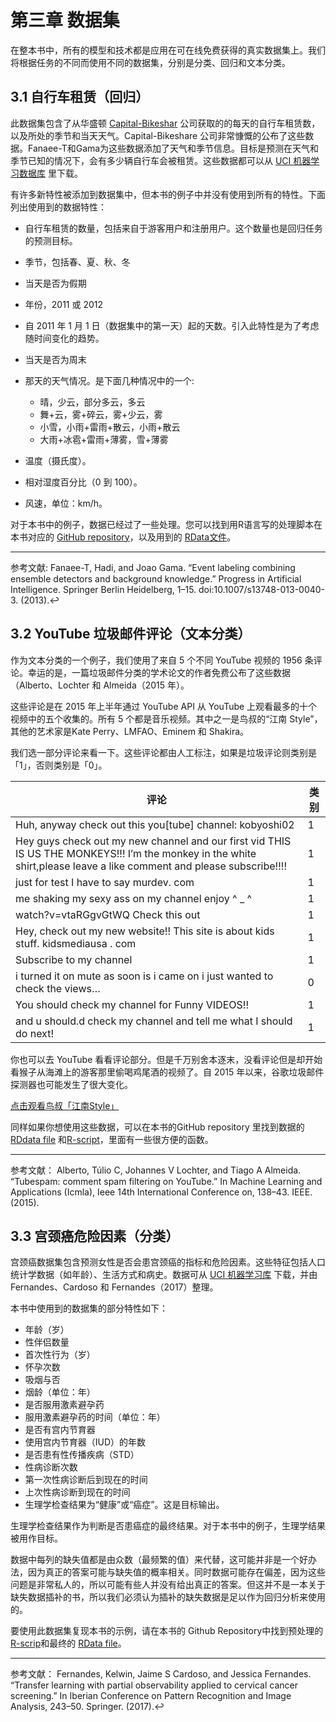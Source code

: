 # 第三章 数据集

在整本书中，所有的模型和技术都是应用在可在线免费获得的真实数据集上。我们将根据任务的不同而使用不同的数据集，分别是分类、回归和文本分类。

## 3.1 自行车租赁（回归）
此数据集包含了从华盛顿 [Capital-Bikeshar](https://www.capitalbikeshare.com) 公司获取的的每天的自行车租赁数，以及所处的季节和当天天气。Capital-Bikeshare 公司非常慷慨的公布了这些数据。Fanaee-T和Gama为这些数据添加了天气和季节信息。目标是预测在天气和季节已知的情况下，会有多少辆自行车会被租赁。这些数据都可以从 [UCI 机器学习数据库](http://archive.ics.uci.edu/ml/datasets/Bike+Sharing+Dataset) 里下载。

有许多新特性被添加到数据集中，但本书的例子中并没有使用到所有的特性。下面列出使用到的数据特性：

* 自行车租赁的数量，包括来自于游客用户和注册用户。这个数量也是回归任务的预测目标。

* 季节，包括春、夏、秋、冬
* 当天是否为假期
* 年份，2011 或 2012
* 自 2011 年 1 月 1 日（数据集中的第一天）起的天数。引入此特性是为了考虑随时间变化的趋势。
* 当天是否为周末
* 那天的天气情况。是下面几种情况中的一个:
    * 晴，少云，部分多云，多云
    * 舞+云，雾+碎云，雾+少云，雾
    * 小雪，小雨+雷雨+散云，小雨+散云
    * 大雨+冰雹+雷雨+薄雾，雪+薄雾
* 温度（摄氏度）。
* 相对湿度百分比（0 到 100）。
* 风速，单位：km/h。

对于本书中的例子，数据已经过了一些处理。您可以找到用R语言写的处理脚本在本书对应的 [GitHub repository](https://github.com/christophM/interpretable-ml-book/blob/master/R/get-bike-sharing-dataset.R)，以及用到的 [RData文件](https://github.com/christophM/interpretable-ml-book/blob/master/data/bike.RData)。


---
参考文献: Fanaee-T, Hadi, and Joao Gama. “Event labeling combining ensemble detectors and background knowledge.” Progress in Artificial Intelligence. Springer Berlin Heidelberg, 1–15. doi:10.1007/s13748-013-0040-3. (2013).↩

## 3.2 YouTube 垃圾邮件评论（文本分类）

作为文本分类的一个例子，我们使用了来自 5 个不同 YouTube 视频的 1956 条评论。幸运的是，一篇垃圾邮件分类的学术论文的作者免费公布了这些数据（Alberto、Lochter 和 Almeida（2015 年）。

这些评论是在 2015 年上半年通过 YouTube API 从 YouTube 上观看最多的十个视频中的五个收集的。所有 5 个都是音乐视频。其中之一是鸟叔的“江南 Style”，其他的艺术家是Kate Perry、LMFAO、Eminem 和 Shakira。

我们选一部分评论来看一下。这些评论都由人工标注，如果是垃圾评论则类别是「1」，否则类别是「0」。

评论|类别
---|---
Huh, anyway check out this you[tube] channel: kobyoshi02|1
Hey guys check out my new channel and our first vid THIS IS US THE MONKEYS!!! I’m the monkey in the white shirt,please leave a like comment and please subscribe!!!!|1
just for test I have to say murdev. com|1
me shaking my sexy ass on my channel enjoy ^ _ ^|1
watch?v=vtaRGgvGtWQ Check this out |1
Hey, check out my new website!! This site is about kids stuff. kidsmediausa . com|1
Subscribe to my channel|1
i turned it on mute as soon is i came on i just wanted to check the views…|0
You should check my channel for Funny VIDEOS!!|1
and u should.d check my channel and tell me what I should do next!|1

你也可以去 YouTube 看看评论部分。但是千万别舍本逐末，没看评论但是却开始看猴子从海滩上的游客那里偷喝鸡尾酒的视频了。自 2015 年以来，谷歌垃圾邮件探测器也可能发生了很大变化。

[点击观看鸟叔「江南Style」](https://www.youtube.com/watch?v=9bZkp7q19f0&feature=player_embedded)

同样如果你想使用这些数据，可以在本书的GitHub repository 里找到数据的 [RDdata file](https://github.com/christophM/interpretable-ml-book/blob/master/data/ycomments.RData) 和[R-script](https://github.com/christophM/interpretable-ml-book/blob/master/R/get-SpamTube-dataset.R)，里面有一些很方便的函数。


---

参考文献： Alberto, Túlio C, Johannes V Lochter, and Tiago A Almeida. “Tubespam: comment spam filtering on YouTube.” In Machine Learning and Applications (Icmla), Ieee 14th International Conference on, 138–43. IEEE. (2015).

## 3.3 宫颈癌危险因素（分类）

宫颈癌数据集包含预测女性是否会患宫颈癌的指标和危险因素。这些特征包括人口统计学数据（如年龄）、生活方式和病史。数据可从 [UCI 机器学习库](https://archive.ics.uci.edu/ml/datasets/Cervical+cancer+%28Risk+Factors%29) 下载，并由 Fernandes、Cardoso 和 Fernandes（2017）整理。

本书中使用到的数据集的部分特性如下：

* 年龄（岁）
* 性伴侣数量
* 首次性行为（岁）
* 怀孕次数
* 吸烟与否
* 烟龄（单位：年）
* 是否服用激素避孕药
* 服用激素避孕药的时间（单位：年）
* 是否有宫内节育器
* 使用宫内节育器（IUD）的年数
* 是否患有性传播疾病（STD）
* 性病诊断次数
* 第一次性病诊断后到现在的时间
* 上次性病诊断到现在的时间
* 生理学检查结果为“健康”或“癌症”。这是目标输出。

生理学检查结果作为判断是否患癌症的最终结果。对于本书中的例子，生理学结果被用作目标。

数据中每列的缺失值都是由众数（最频繁的值）来代替，这可能并非是一个好办法，因为真正的答案可能与缺失值的概率相关。同时数据可能存在偏差，因为这些问题是非常私人的，所以可能有些人并没有给出真正的答案。但这并不是一本关于缺失数据插补的书，所以我们必须认为插补的缺失数据是足以作为回归分析来使用的。

要使用此数据集复现本书的示例，请在本书的 Github Repository中找到预处理的 [R-scrip](https://github.com/christophM/interpretable-ml-book/blob/master/R/get-cervical-cancer-dataset.R)和最终的 [RData file](https://github.com/christophM/interpretable-ml-book/blob/master/data/cervical.RData)。

---

参考文献：
Fernandes, Kelwin, Jaime S Cardoso, and Jessica Fernandes. “Transfer learning with partial observability applied to cervical cancer screening.” In Iberian Conference on Pattern Recognition and Image Analysis, 243–50. Springer. (2017).↩
